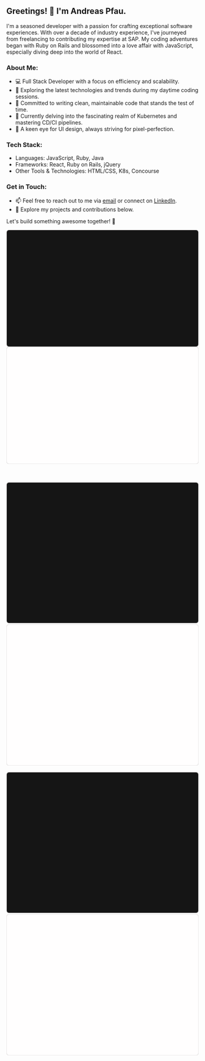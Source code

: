 ## Greetings! 👋 I'm Andreas Pfau.

I'm a seasoned developer with a passion for crafting exceptional software experiences. With over a decade of industry experience, I've journeyed from freelancing to contributing my expertise at SAP. My coding adventures began with Ruby on Rails and blossomed into a love affair with JavaScript, especially diving deep into the world of React.


### About Me:

- 💻 Full Stack Developer with a focus on efficiency and scalability.
- 🚀 Exploring the latest technologies and trends during my daytime coding sessions.
- 🌟 Committed to writing clean, maintainable code that stands the test of time.
- 🌱 Currently delving into the fascinating realm of Kubernetes and mastering CD/CI pipelines.
- 🎨 A keen eye for UI design, always striving for pixel-perfection.

### Tech Stack:

- Languages: JavaScript, Ruby, Java
- Frameworks: React, Ruby on Rails, jQuery
- Other Tools & Technologies: HTML/CSS, K8s, Concourse

### Get in Touch:

- 📫 Feel free to reach out to me via [email](mailto:ap@a-pfau.de) or connect on [LinkedIn](https://www.linkedin.com/in/andreas-pfau-482b995).
- 🔗 Explore my projects and contributions below.

Let's build something awesome together! 🚀


<a href="https://github.com/andypf/andypf#gh-dark-mode-only">
  <img align="top" src="stats/overview_dark.svg" />
</a>
<a href="https://github.com/andypf/andypf#gh-light-mode-only">
  <img align="top" src="stats/overview_light.svg" />
</a>

<br/><br/>
<a href="https://github.com/andypf/andypf#gh-dark-mode-only">
  <img src="stats/languages_dark.svg"/>
</a>
<a href="https://github.com/andypf/andypf#gh-light-mode-only">
  <img src="stats/languages_light.svg"/>
</a>

<a href="https://github.com/andypf/andypf#gh-dark-mode-only">
  <img src="stats/top_repos_dark.svg"/>
</a>
<a href="https://github.com/andypf/andypf#gh-light-mode-only">
  <img src="stats/top_repos_light.svg"/>
</a>
